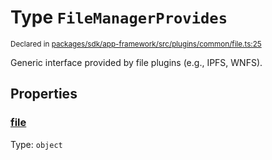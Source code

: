 # Type `FileManagerProvides`
<sub>Declared in [packages/sdk/app-framework/src/plugins/common/file.ts:25](https://github.com/dxos/dxos/blob/061d3392e/packages/sdk/app-framework/src/plugins/common/file.ts#L25)</sub>


Generic interface provided by file plugins (e.g., IPFS, WNFS).

## Properties
### [file](https://github.com/dxos/dxos/blob/061d3392e/packages/sdk/app-framework/src/plugins/common/file.ts#L26)
Type: <code>object</code>





